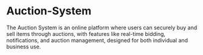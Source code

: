# Auction-System
The Auction System is an online platform where users can securely buy and sell items through auctions, with features like real-time bidding, notifications, and auction management, designed for both individual and business use.
